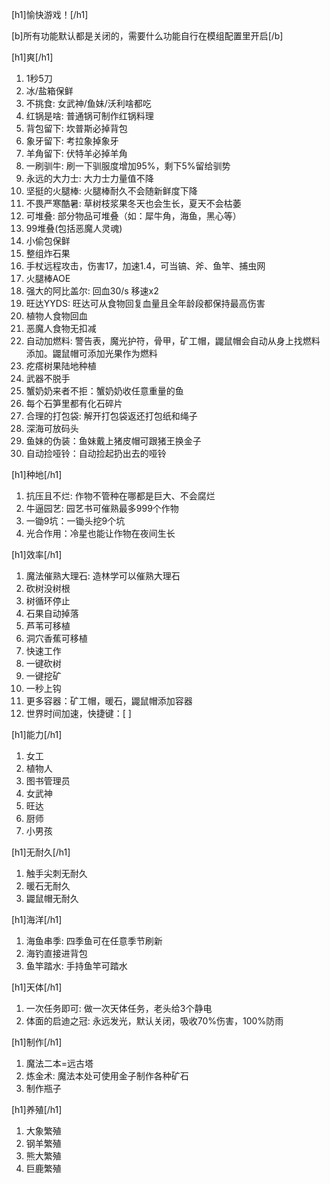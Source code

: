 [h1]愉快游戏！[/h1]

[b]所有功能默认都是关闭的，需要什么功能自行在模组配置里开启[/b]

[h1]爽[/h1]

1. 1秒5刀
2. 冰/盐箱保鲜
3. 不挑食: 女武神/鱼妹/沃利啥都吃
4. 红锅是啥: 普通锅可制作红锅料理
5. 背包留下: 坎普斯必掉背包
6. 象牙留下: 考拉象掉象牙
7. 羊角留下: 伏特羊必掉羊角
8. 一刷驯牛: 刷一下驯服度增加95%，剩下5%留给驯势
9. 永远的大力士: 大力士力量值不降
10. 坚挺的火腿棒: 火腿棒耐久不会随新鲜度下降
11. 不畏严寒酷暑: 草树枝浆果冬天也会生长，夏天不会枯萎
12. 可堆叠: 部分物品可堆叠（如：犀牛角，海鱼，黑心等）
13. 99堆叠(包括恶魔人灵魂)
14. 小偷包保鲜
15. 整组炸石果
16. 手杖远程攻击，伤害17，加速1.4，可当镐、斧、鱼竿、捕虫网
17. 火腿棒AOE
18. 强大的阿比盖尔: 回血30/s 移速x2
19. 旺达YYDS: 旺达可从食物回复血量且全年龄段都保持最高伤害
20. 植物人食物回血
21. 恶魔人食物无扣减
22. 自动加燃料: 警告表，魔光护符，骨甲，矿工帽，鼹鼠帽会自动从身上找燃料添加。鼹鼠帽可添加光果作为燃料
23. 疙瘩树果陆地种植
24. 武器不脱手
25. 蟹奶奶来者不拒：蟹奶奶收任意重量的鱼
26. 每个石笋里都有化石碎片
27. 合理的打包袋: 解开打包袋返还打包纸和绳子
28. 深海可放码头
29. 鱼妹的伪装：鱼妹戴上猪皮帽可跟猪王换金子
30. 自动捡哑铃：自动捡起扔出去的哑铃

[h1]种地[/h1]

1. 抗压且不烂: 作物不管种在哪都是巨大、不会腐烂
2. 牛逼园艺: 园艺书可催熟最多999个作物
3. 一锄9坑：一锄头挖9个坑
4. 光合作用：冷星也能让作物在夜间生长

[h1]效率[/h1]

1. 魔法催熟大理石: 造林学可以催熟大理石
2. 砍树没树根
3. 树循环停止
4. 石果自动掉落
5. 芦苇可移植
6. 洞穴香蕉可移植
7. 快速工作
8. 一键砍树
9. 一键挖矿
10. 一秒上钩
11. 更多容器：矿工帽，暖石，鼹鼠帽添加容器
12. 世界时间加速，快捷键：[ ]

[h1]能力[/h1]

1. 女工
2. 植物人
3. 图书管理员
4. 女武神
5. 旺达
6. 厨师
7. 小男孩

[h1]无耐久[/h1]
1. 触手尖刺无耐久
2. 暖石无耐久
3. 鼹鼠帽无耐久

[h1]海洋[/h1]

1. 海鱼串季: 四季鱼可在任意季节刷新
2. 海钓直接进背包
3. 鱼竿踏水: 手持鱼竿可踏水

[h1]天体[/h1]

1. 一次任务即可: 做一次天体任务，老头给3个静电
2. 体面的启迪之冠: 永远发光，默认关闭，吸收70%伤害，100%防雨

[h1]制作[/h1]

1. 魔法二本=远古塔
2. 炼金术: 魔法本处可使用金子制作各种矿石
3. 制作瓶子

[h1]养殖[/h1]

1. 大象繁殖
2. 钢羊繁殖
3. 熊大繁殖
4. 巨鹿繁殖


